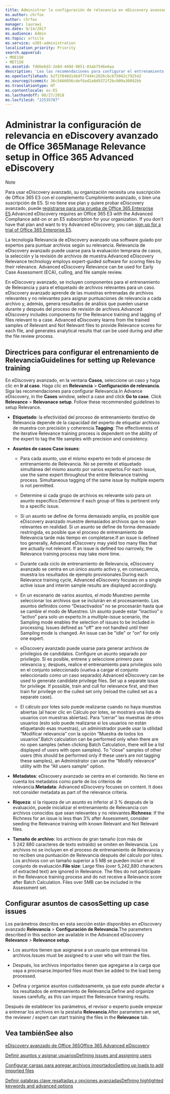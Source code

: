 ```yaml
---
title: Administrar la configuración de relevancia en eDiscovery avanzado de Office 365
ms.author: chrfox
author: chrfox
manager: laurawi
ms.date: 9/14/2017
ms.audience: Admin
ms.topic: article
ms.service: o365-administration
localization_priority: Priority
search.appverid:
- MOE150
- MET150
ms.assetid: fd6be6d3-2e8d-449d-9851-03ab7546e6aa
description: 'Lea las recomendaciones para configurar el entrenamiento de Relevancia en eDiscovery avanzado de Office 365 con el fin de puntuar archivos según su relevancia y generar resultados de análisis.  '
ms.openlocfilehash: b2f1f848d14bdf77444c2026cbc675042c792542
ms.sourcegitcommit: 36c5466056cdef6ad2a8d9372f2bc009a30892bb
ms.translationtype: HT
ms.contentlocale: es-ES
ms.lasthandoff: 08/27/2018
ms.locfileid: "22535787"
---
```

# <a name="manage-relevance-setup-in-office-365-advanced-ediscovery"></a><span data-ttu-id="8a1c0-103">Administrar la configuración de relevancia en eDiscovery avanzado de Office 365</span><span class="sxs-lookup"><span data-stu-id="8a1c0-103">Manage Relevance setup in Office 365 Advanced eDiscovery</span></span>

> [!NOTE]
> <span data-ttu-id="8a1c0-p101">Para usar eDiscovery avanzado, su organización necesita una suscripción de Office 365 E3 con el complemento Cumplimiento avanzado, o bien una suscripción de E5. Si no tiene ese plan y quiere probar eDiscovery avanzado, puede [registrarse para una prueba de Office 365 Enterprise E5](https://go.microsoft.com/fwlink/p/?LinkID=698279).</span><span class="sxs-lookup"><span data-stu-id="8a1c0-p101">Advanced eDiscovery requires an Office 365 E3 with the Advanced Compliance add-on or an E5 subscription for your organization. If you don't have that plan and want to try Advanced eDiscovery, you can [sign up for a trial of Office 365 Enterprise E5](https://go.microsoft.com/fwlink/p/?LinkID=698279).</span></span> 
  
 <span data-ttu-id="8a1c0-p102">La tecnología Relevancia de eDiscovery avanzado usa software guiado por expertos para puntuar archivos según su relevancia. Relevancia de eDiscovery avanzado puede usarse para la evaluación temprana de casos, la selección y la revisión de archivos de muestra.</span><span class="sxs-lookup"><span data-stu-id="8a1c0-p102">Advanced eDiscovery Relevance technology employs expert-guided software for scoring files by their relevance. Advanced eDiscovery Relevance can be used for Early Case Assessment (ECA), culling, and file sample review.</span></span> 
  
 <span data-ttu-id="8a1c0-p103">En eDiscovery avanzado, se incluyen componentes para el entrenamiento de Relevancia y para el etiquetado de archivos relevantes para un caso. eDiscovery avanzado aprende de las muestras entrenadas de archivos relevantes y no relevantes para asignar puntuaciones de relevancia a cada archivo y, además, genera resultados de análisis que pueden usarse durante y después del proceso de revisión de archivos.</span><span class="sxs-lookup"><span data-stu-id="8a1c0-p103">Advanced eDiscovery includes components for the Relevance training and tagging of files relevant to a case. Advanced eDiscovery learns from the trained samples of Relevant and Not Relevant files to provide Relevance scores for each file, and generates analytical results that can be used during and after the file review process.</span></span> 
  
## <a name="guidelines-for-setting-up-relevance-training"></a><span data-ttu-id="8a1c0-110">Directrices para configurar el entrenamiento de Relevancia</span><span class="sxs-lookup"><span data-stu-id="8a1c0-110">Guidelines for setting up Relevance training</span></span>

 <span data-ttu-id="8a1c0-p104">En eDiscovery avanzado, en la ventana **Casos**, seleccione un caso y haga clic en **Ir al caso**. Haga clic en **Relevancia** \> **Configuración de relevancia**. Siga las recomendaciones para configurar Relevancia.</span><span class="sxs-lookup"><span data-stu-id="8a1c0-p104">In Advance eDiscovery, in the **Cases** window, select a case and click **Go to case**. Click **Relevance** \> **Relevanace setup**. Follow these recommended guidelines to setup Relevance.</span></span> 
  
- <span data-ttu-id="8a1c0-114">**Etiquetado**: la efectividad del proceso de entrenamiento iterativo de Relevancia depende de la capacidad del experto de etiquetar archivos de muestra con precisión y coherencia.</span><span class="sxs-lookup"><span data-stu-id="8a1c0-114">**Tagging**: The effectiveness of the iterative Relevance training process is dependent on the ability of the expert to tag the file samples with precision and consistency.</span></span>
    
- <span data-ttu-id="8a1c0-115">**Asuntos de casos**:</span><span class="sxs-lookup"><span data-stu-id="8a1c0-115">**Case issues**:</span></span> 
    
  - <span data-ttu-id="8a1c0-p105">Para cada asunto, use el mismo experto en todo el proceso de entrenamiento de Relevancia. No se permite el etiquetado simultánea del mismo asunto por varios expertos.</span><span class="sxs-lookup"><span data-stu-id="8a1c0-p105">For each issue, use the same expert throughout the entire Relevance training process. Simultaneous tagging of the same issue by multiple experts is not permitted.</span></span>
    
  - <span data-ttu-id="8a1c0-118">Determine si cada grupo de archivos es relevante solo para un asunto específico.</span><span class="sxs-lookup"><span data-stu-id="8a1c0-118">Determine if each group of files is pertinent only to a specific issue.</span></span> 
    
  - <span data-ttu-id="8a1c0-p106">Si un asunto se define de forma demasiado amplia, es posible que eDiscovery avanzado muestre demasiados archivos que no sean relevantes en realidad. Si un asunto se define de forma demasiado restringida, es posible que el proceso de entrenamiento de Relevancia tarde más tiempo en completarse.</span><span class="sxs-lookup"><span data-stu-id="8a1c0-p106">If an issue is defined too generally, Advanced eDiscovery may yield too many files that are actually not relevant. If an issue is defined too narrowly, the Relevance training process may take more time.</span></span> 
    
  - <span data-ttu-id="8a1c0-121">Durante cada ciclo de entrenamiento de Relevancia, eDiscovery avanzado se centra en un único asunto activo y, en consecuencia, muestra los resultados de ejemplo provisionales.</span><span class="sxs-lookup"><span data-stu-id="8a1c0-121">During each Relevance training cycle, Advanced eDiscovery focuses on a single active issue and interim sample results are displayed accordingly.</span></span>
    
  - <span data-ttu-id="8a1c0-p107">En un escenario de varios asuntos, el modo Muestreo permite seleccionar los archivos que se incluirán en el procesamiento. Los asuntos definidos como “Desactivados” no se procesarán hasta que se cambie el modo de Muestreo. Un asunto puede estar “inactivo” o “activo” para solo un experto.</span><span class="sxs-lookup"><span data-stu-id="8a1c0-p107">In a multiple-issue scenario, the Sampling mode enables the selection of issues to be included in processing. Issues defined as "off" are not handled until their Sampling mode is changed. An issue can be "idle" or "on" for only one expert.</span></span>
    
  -  <span data-ttu-id="8a1c0-p108">eDiscovery avanzado puede usarse para generar archivos de privilegios de candidatos. Configure un asunto separado por privilegio. Si es posible, entrene y seleccione primero para relevancia y, después, realice el entrenamiento para privilegios solo en el conjunto seleccionado (vuelva a cargar el conjunto seleccionado como un caso separado).</span><span class="sxs-lookup"><span data-stu-id="8a1c0-p108">Advanced eDiscovery can be used to generate candidate privilege files. Set up a separate issue for privilege. If possible, train and cull for relevance first, and then train for privilege on the culled set only (reload the culled set as a separate case).</span></span> 
    
  - <span data-ttu-id="8a1c0-p109">El cálculo por lotes solo puede realizarse cuando no haya muestras abiertas (al hacer clic en Cálculo por lotes, se mostrará una lista de usuarios con muestras abiertas). Para “cerrar” las muestras de otros usuarios (esto solo puede realizarse si los usuarios no están etiquetando esas muestras), un administrador puede usar la utilidad “Modificar relevancia” con la opción “Muestra de todos los usuarios”.</span><span class="sxs-lookup"><span data-stu-id="8a1c0-p109">Batch calculation can be performed only when there are no open samples (when clicking Batch Calculation, there will be a list displayed of users with open samples). To "close" samples of other users (this should be performed only if these users are not tagging these samples), an Administrator can use the "Modify relevance" utility with the "All users sample" option.</span></span>
    
- <span data-ttu-id="8a1c0-p110">**Metadatos**: eDiscovery avanzado se centra en el contenido. No tiene en cuenta los metadatos como parte de los criterios de relevancia.</span><span class="sxs-lookup"><span data-stu-id="8a1c0-p110">**Metadata**: Advanced eDiscovery focuses on content. It does not consider metadata as part of the relevance criteria.</span></span> 
    
- <span data-ttu-id="8a1c0-132">**Riqueza**: si la riqueza de un asunto es inferior al 3 % después de la evaluación, puede inicializar el entrenamiento de Relevancia con archivos conocidos que sean relevantes y no relevantes.</span><span class="sxs-lookup"><span data-stu-id="8a1c0-132">**Richness**: If the Richness for an issue is less than 3% after Assessment, consider seeding the Relevance training with known Relevant and Not Relevant files.</span></span>
    
- <span data-ttu-id="8a1c0-p111">**Tamaño de archivo**: los archivos de gran tamaño (con más de 5 242 880 caracteres de texto extraído) se omiten en Relevancia. Los archivos no se incluyen en el proceso de entrenamiento de Relevancia y no reciben una puntuación de Relevancia después del cálculo por lotes. Los archivos con un tamaño superior a 5 MB se pueden incluir en el conjunto de evaluación.</span><span class="sxs-lookup"><span data-stu-id="8a1c0-p111">**File size**: Large files (over 5,242,880 characters of extracted text) are ignored in Relevance. The files do not participate in the Relevance training process and do not receive a Relevance score after Batch Calculation. Files over 5MB can be included in the Assessment set.</span></span>
    
## <a name="setting-up-case-issues"></a><span data-ttu-id="8a1c0-136">Configurar asuntos de casos</span><span class="sxs-lookup"><span data-stu-id="8a1c0-136">Setting up case issues</span></span>

<span data-ttu-id="8a1c0-137">Los parámetros descritos en esta sección están disponibles en eDiscovery avanzado **Relevancia** \> **Configuración de Relevancia**.</span><span class="sxs-lookup"><span data-stu-id="8a1c0-137">The parameters described in this section are available in the Advanced eDiscovery **Relevance** \> **Relevance setup**.</span></span> 
  
- <span data-ttu-id="8a1c0-138">Los asuntos tienen que asignarse a un usuario que entrenará los archivos.</span><span class="sxs-lookup"><span data-stu-id="8a1c0-138">Issues must be assigned to a user who will train the files.</span></span>
    
- <span data-ttu-id="8a1c0-139">Después, los archivos importados tienen que agregarse a la carga que vaya a procesarse.</span><span class="sxs-lookup"><span data-stu-id="8a1c0-139">Imported files must then be added to the load being processed.</span></span>
    
- <span data-ttu-id="8a1c0-140">Defina y organice asuntos cuidadosamente, ya que esto puede afectar a los resultados de entrenamiento de Relevancia.</span><span class="sxs-lookup"><span data-stu-id="8a1c0-140">Define and organize issues carefully, as this can impact the Relevance training results.</span></span>
    
<span data-ttu-id="8a1c0-141">Después de establecer los parámetros, el revisor o experto puede empezar a entrenar los archivos en la pestaña **Relevancia**.</span><span class="sxs-lookup"><span data-stu-id="8a1c0-141">After parameters are set, the reviewer / expert can start training the files in the **Relevance** tab.</span></span> 
  
## <a name="see-also"></a><span data-ttu-id="8a1c0-142">Vea también</span><span class="sxs-lookup"><span data-stu-id="8a1c0-142">See also</span></span>

[<span data-ttu-id="8a1c0-143">eDiscovery avanzado de Office 365</span><span class="sxs-lookup"><span data-stu-id="8a1c0-143">Office 365 Advanced eDiscovery</span></span>](office-365-advanced-ediscovery.md)
  
[<span data-ttu-id="8a1c0-144">Definir asuntos y asignar usuarios</span><span class="sxs-lookup"><span data-stu-id="8a1c0-144">Defining issues and assigning users</span></span>](define-issues-and-assign-users.md)
  
[<span data-ttu-id="8a1c0-145">Configurar cargas para agregar archivos importados</span><span class="sxs-lookup"><span data-stu-id="8a1c0-145">Setting up loads to add imported files</span></span>](set-up-loads-to-add-imported-files.md)
  
[<span data-ttu-id="8a1c0-146">Definir palabras clave resaltadas y opciones avanzadas</span><span class="sxs-lookup"><span data-stu-id="8a1c0-146">Defining highlighted keywords and advanced options</span></span>](define-highlighted-keywords-and-advanced-options.md)


